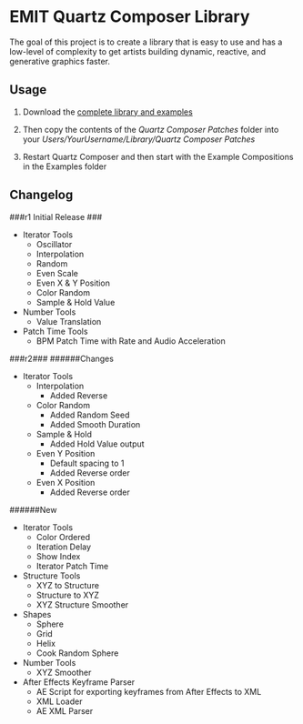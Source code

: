 EMIT Quartz Composer Library
============================

The goal of this project is to create a library that is easy to use and has a low-level of complexity to get artists building dynamic, reactive, and generative graphics faster.


## Usage ##

1. Download the [complete library and examples](http://bit.ly/HNzYf2)

2. Then copy the contents of the *Quartz Composer Patches* folder into your *Users/YourUsername/Library/Quartz Composer Patches*

3. Restart Quartz Composer and then start with the Example Compositions in the Examples folder


## Changelog ##

###r1 Initial Release ###
+ Iterator Tools
  * Oscillator
  * Interpolation
  * Random
  * Even Scale
  * Even X & Y Position
  * Color Random
  * Sample & Hold Value
+ Number Tools
  * Value Translation
+ Patch Time Tools
  * BPM Patch Time with Rate and Audio Acceleration

###r2###
######Changes
+ Iterator Tools
  * Interpolation
    * Added Reverse
  * Color Random
    * Added Random Seed
    * Added Smooth Duration
  * Sample & Hold
    * Added Hold Value output
  * Even Y Position
    * Default spacing to 1
    * Added Reverse order
  * Even X Position
    * Added Reverse order

######New
+ Iterator Tools
  * Color Ordered
  * Iteration Delay
  * Show Index
  * Iterator Patch Time
+ Structure Tools
  * XYZ to Structure
  * Structure to XYZ
  * XYZ Structure Smoother
+ Shapes
    * Sphere
    * Grid
    * Helix
    * Cook Random Sphere
+ Number Tools
    * XYZ Smoother
+ After Effects Keyframe Parser
    * AE Script for exporting keyframes from After Effects to XML
    * XML Loader
    * AE XML Parser
